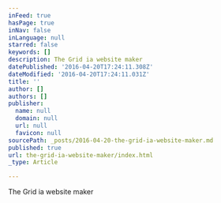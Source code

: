 ```yaml
---
inFeed: true
hasPage: true
inNav: false
inLanguage: null
starred: false
keywords: []
description: The Grid ia website maker
datePublished: '2016-04-20T17:24:11.308Z'
dateModified: '2016-04-20T17:24:11.031Z'
title: ''
author: []
authors: []
publisher:
  name: null
  domain: null
  url: null
  favicon: null
sourcePath: _posts/2016-04-20-the-grid-ia-website-maker.md
published: true
url: the-grid-ia-website-maker/index.html
_type: Article

---
```

The Grid ia website maker